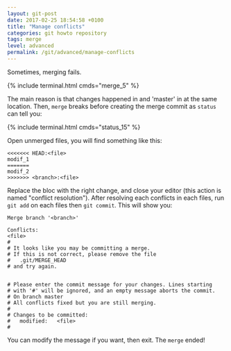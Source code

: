 ```yaml
---
layout: git-post
date: 2017-02-25 18:54:58 +0100
title: "Manage conflicts"
categories: git howto repository
tags: merge 
level: advanced
permalink: /git/advanced/manage-conflicts
---
```


Sometimes, merging fails.

{% include terminal.html cmds="merge_5" %}

The main reason is that changes happened in <branch> and 'master' in <file> at the same location. Then, `merge` breaks before creating the merge commit as `status` can tell you:

{% include terminal.html cmds="status_15" %}

Open unmerged files, you will find something like this:

    <<<<<<< HEAD:<file>
    modif_1
    =======
    modif_2
    >>>>>>> <branch>:<file>

Replace the bloc with the right change, and close your editor (this action is named "conflict resolution"). After resolving each conflicts in each files, run `git add` on each files then `git commit`. This will show you:

    Merge branch '<branch>'

    Conflicts:
	<file>
    #
    # It looks like you may be committing a merge.
    # If this is not correct, please remove the file
    #	.git/MERGE_HEAD
    # and try again.


    # Please enter the commit message for your changes. Lines starting
    # with '#' will be ignored, and an empty message aborts the commit.
    # On branch master
    # All conflicts fixed but you are still merging.
    #
    # Changes to be committed:
    #	modified:   <file>
    #

You can modify the message if you want, then exit. The `merge` ended!

